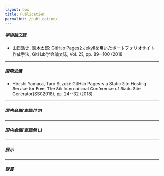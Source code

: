 ```yaml
---
layout: box
title: Publication
permalink: /publication/
---
```


##### 学術論文誌
* 山田浩史, 鈴木太郎: GitHub PagesとJekyllを用いたポートフォリオサイト作成手法, GitHub学会論文誌, Vol. 25, pp. 89--100 (2018)

-------

##### 国際会議
* Hiroshi Yamada, Taro Suzuki: GitHub Pages is a Static Site Hosting Service for Free, The 8th International Conference of Static Site Generator(SSG2018), pp. 24--32 (2018)

-----

##### 国内会議(査読付き)

-----

##### 国内会議(査読無し)

-----

##### 展示

-----

##### 受賞

